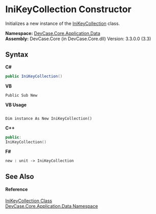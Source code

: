 # IniKeyCollection Constructor 
 

Initializes a new instance of the <a href="T_DevCase_Core_Application_Data_IniKeyCollection">IniKeyCollection</a> class.

**Namespace:**&nbsp;<a href="N_DevCase_Core_Application_Data">DevCase.Core.Application.Data</a><br />**Assembly:**&nbsp;DevCase.Core (in DevCase.Core.dll) Version: 3.3.0.0 (3.3)

## Syntax

**C#**<br />
``` C#
public IniKeyCollection()
```

**VB**<br />
``` VB
Public Sub New
```

**VB Usage**<br />
``` VB Usage

Dim instance As New IniKeyCollection()
```

**C++**<br />
``` C++
public:
IniKeyCollection()
```

**F#**<br />
``` F#
new : unit -> IniKeyCollection
```


## See Also


#### Reference
<a href="T_DevCase_Core_Application_Data_IniKeyCollection">IniKeyCollection Class</a><br /><a href="N_DevCase_Core_Application_Data">DevCase.Core.Application.Data Namespace</a><br />